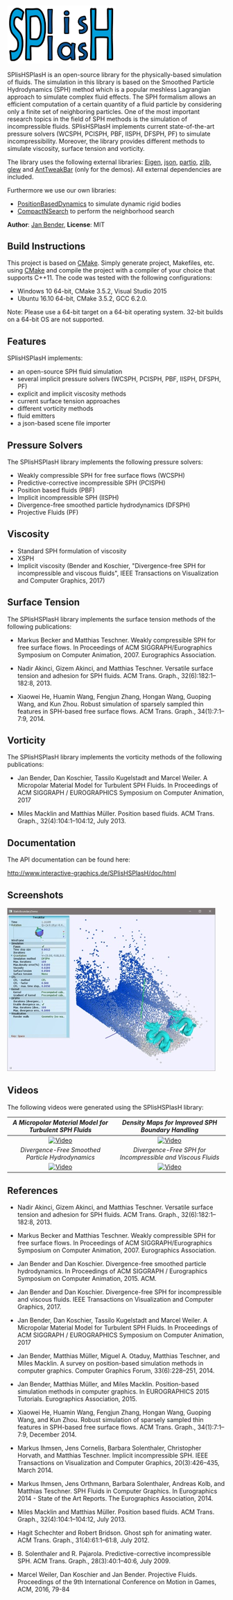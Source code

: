 <img src="doc/images/logo.jpg" width="250">
<br>

SPlisHSPlasH is an open-source library for the physically-based simulation of fluids. The simulation in this library is based on the Smoothed Particle Hydrodynamics (SPH) method which is a popular meshless Lagrangian approach to simulate complex fluid effects. The SPH formalism allows an efficient computation of a certain quantity of a fluid particle by considering only a finite set of neighboring particles. One of the most important research topics in the field of SPH methods is the simulation of incompressible fluids. SPlisHSPlasH implements current state-of-the-art pressure solvers (WCSPH, PCISPH, PBF, IISPH, DFSPH, PF) to simulate incompressibility. Moreover, the library provides different methods to simulate viscosity, surface tension and vorticity. 

The library uses the following external libraries: [Eigen](http://eigen.tuxfamily.org/), [json](https://github.com/nlohmann/json/), [partio](https://github.com/wdas/partio/), [zlib](https://github.com/madler/zlib), [glew](http://glew.sourceforge.net/) and [AntTweakBar](http://anttweakbar.sourceforge.net/) (only for the demos). All external dependencies are included. 

Furthermore we use our own libraries:
- [PositionBasedDynamics](https://github.com/InteractiveComputerGraphics/PositionBasedDynamics/) to simulate dynamic rigid bodies
- [CompactNSearch](https://github.com/InteractiveComputerGraphics/CompactNSearch) to perform the neighborhood search 



**Author**: [Jan Bender](http://www.interactive-graphics.de), **License**: MIT

## Build Instructions

This project is based on [CMake](https://cmake.org/). Simply generate project, Makefiles, etc. using [CMake](https://cmake.org/) and compile the project with a compiler of your choice that supports C++11. The code was tested with the following configurations:
- Windows 10 64-bit, CMake 3.5.2, Visual Studio 2015
- Ubuntu 16.10 64-bit, CMake 3.5.2, GCC 6.2.0.

Note: Please use a 64-bit target on a 64-bit operating system. 32-bit builds on a 64-bit OS are not supported.

## Features

SPlisHSPlasH implements:
* an open-source SPH fluid simulation
* several implicit pressure solvers (WCSPH, PCISPH, PBF, IISPH, DFSPH, PF)
* explicit and implicit viscosity methods
* current surface tension approaches
* different vorticity methods
* fluid emitters
* a json-based scene file importer

## Pressure Solvers

The SPlisHSPlasH library implements the following pressure solvers: 

* Weakly compressible SPH for free surface flows (WCSPH)
* Predictive-corrective incompressible SPH (PCISPH)
* Position based fluids (PBF)
* Implicit incompressible SPH (IISPH)
* Divergence-free smoothed particle hydrodynamics (DFSPH)
* Projective Fluids (PF)

## Viscosity

* Standard SPH formulation of viscosity
* XSPH
* Implicit viscosity (Bender and Koschier, "Divergence-free SPH for incompressible and viscous fluids", IEEE Transactions on Visualization and Computer Graphics, 2017)

## Surface Tension

The SPlisHSPlasH library implements the surface tension methods of the following publications: 

* Markus Becker and Matthias Teschner. Weakly compressible SPH for free surface flows. In Proceedings of ACM SIGGRAPH/Eurographics Symposium on Computer Animation, 2007. Eurographics Association.

* Nadir Akinci, Gizem Akinci, and Matthias Teschner. Versatile surface tension and adhesion for SPH fluids. ACM Trans. Graph., 32(6):182:1–182:8, 2013. 
 
* Xiaowei He, Huamin Wang, Fengjun Zhang, Hongan Wang, Guoping Wang, and Kun Zhou. Robust simulation of sparsely sampled thin features in SPH-based free surface flows. ACM Trans. Graph., 34(1):7:1–7:9, 2014.

## Vorticity

The SPlisHSPlasH library implements the vorticity methods of the following publications: 

* Jan Bender, Dan Koschier, Tassilo Kugelstadt and Marcel Weiler. A Micropolar Material Model for Turbulent SPH Fluids. In Proceedings of ACM SIGGRAPH / EUROGRAPHICS Symposium on Computer Animation, 2017

* Miles Macklin and Matthias Müller. Position based fluids. ACM Trans. Graph., 32(4):104:1–104:12, July 2013.


## Documentation

The API documentation can be found here: 

http://www.interactive-graphics.de/SPlisHSPlasH/doc/html

## Screenshots
		
![Static boundary demo](doc/images/SPlisHSPlasH.jpg "Static boundary demo")	

## Videos

The following videos were generated using the SPlisHSPlasH library:

*A Micropolar Material Model for Turbulent SPH Fluids* | *Density Maps for Improved SPH Boundary Handling*
:---:|:---:
[![Video](https://img.youtube.com/vi/fsvDbzEui3w/0.jpg)](https://www.youtube.com/watch?v=fsvDbzEui3w) | [![Video](https://img.youtube.com/vi/P82qmTAahg0/0.jpg)](https://www.youtube.com/watch?v=P82qmTAahg0)
*Divergence-Free Smoothed Particle Hydrodynamics* | *Divergence-Free SPH for Incompressible and Viscous Fluids*
[![Video](https://img.youtube.com/vi/POnmzzhc5E0/0.jpg)](https://www.youtube.com/watch?v=POnmzzhc5E0) | [![Video](https://img.youtube.com/vi/tl4mx0TtaAc/0.jpg)](https://www.youtube.com/watch?v=tl4mx0TtaAc)


## References

* Nadir Akinci, Gizem Akinci, and Matthias Teschner. Versatile surface tension and adhesion for SPH fluids. ACM Trans. Graph., 32(6):182:1–182:8, 2013. 

* Markus Becker and Matthias Teschner. Weakly compressible SPH for free surface flows. In Proceedings of ACM SIGGRAPH/Eurographics Symposium on Computer Animation, 2007. Eurographics Association.

* Jan Bender and Dan Koschier. Divergence-free smoothed particle hydrodynamics. In Proceedings of ACM SIGGRAPH / Eurographics Symposium on Computer Animation, 2015. ACM.

* Jan Bender and Dan Koschier. Divergence-free SPH for incompressible and viscous fluids. IEEE Transactions on Visualization and Computer Graphics, 2017.

* Jan Bender, Dan Koschier, Tassilo Kugelstadt and Marcel Weiler. A Micropolar Material Model for Turbulent SPH Fluids. In Proceedings of ACM SIGGRAPH / EUROGRAPHICS Symposium on Computer Animation, 2017

* Jan Bender, Matthias Müller, Miguel A. Otaduy, Matthias Teschner, and Miles Macklin. A survey on position-based simulation methods in computer graphics. Computer Graphics Forum, 33(6):228–251, 2014.

* Jan Bender, Matthias Müller, and Miles Macklin. Position-based simulation methods in computer graphics. In EUROGRAPHICS 2015 Tutorials. Eurographics Association, 2015.

* Xiaowei He, Huamin Wang, Fengjun Zhang, Hongan Wang, Guoping Wang, and Kun Zhou. Robust simulation of sparsely sampled thin features in SPH-based free surface flows. ACM Trans. Graph., 34(1):7:1–7:9, December 2014. 

* Markus Ihmsen, Jens Cornelis, Barbara Solenthaler, Christopher Horvath, and Matthias Teschner. Implicit incompressible SPH. IEEE Transactions on Visualization and Computer Graphics, 20(3):426–435, March 2014.

* Markus Ihmsen, Jens Orthmann, Barbara Solenthaler, Andreas Kolb, and Matthias Teschner. SPH Fluids in Computer Graphics. In Eurographics 2014 - State of the Art Reports. The Eurographics Association, 2014. 

* Miles Macklin and Matthias Müller. Position based fluids. ACM Trans. Graph., 32(4):104:1–104:12, July 2013.

* Hagit Schechter and Robert Bridson. Ghost sph for animating water. ACM Trans. Graph., 31(4):61:1–61:8, July 2012. 

* B. Solenthaler and R. Pajarola. Predictive-corrective incompressible SPH. ACM Trans. Graph., 28(3):40:1–40:6, July 2009. 

* Marcel Weiler, Dan Koschier and Jan Bender. Projective Fluids. Proceedings of the 9th International Conference on Motion in Games, ACM, 2016, 79-84
